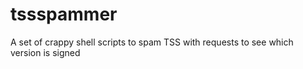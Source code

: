 # tssspammer
A set of crappy shell scripts to spam TSS with requests to see which version is signed
